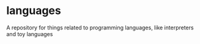 # languages
A repository for things related to programming languages, like interpreters and toy languages
